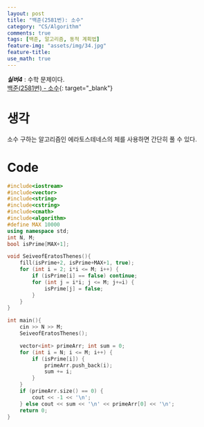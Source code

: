 ```yaml
---
layout: post
title: "백준(2581번): 소수"
category: "CS/Algorithm"
comments: true
tags: [백준, 알고리즘, 동적 계획법]
feature-img: "assets/img/34.jpg"
feature-title:
use_math: true
---
```


**_실버4_** : 수학 문제이다.  
[백준(2581번) - 소수](https://www.acmicpc.net/problem/2581){: target="\_blank"}

# 생각

소수 구하는 알고리즘인 에라토스테네스의 체를 사용하면 간단히 풀 수 있다.

# Code

```c++
#include<iostream>
#include<vector>
#include<string>
#include<cstring>
#include<cmath>
#include<algorithm>
#define MAX 10000
using namespace std;
int N, M;
bool isPrime[MAX+1];

void SeiveofEratosThenes(){
    fill(isPrime+2, isPrime+MAX+1, true);
    for (int i = 2; i*i <= M; i++) {
        if (isPrime[i] == false) continue;
        for (int j = i*i; j <= M; j+=i) {
            isPrime[j] = false;
        }
    }
}

int main(){
    cin >> N >> M;
    SeiveofEratosThenes();

    vector<int> primeArr; int sum = 0;
    for (int i = N; i <= M; i++) {
        if (isPrime[i]) {
            primeArr.push_back(i);
            sum += i;
        }
    }
    if (primeArr.size() == 0) {
        cout << -1 << '\n';
    } else cout << sum << '\n' << primeArr[0] << '\n';
    return 0;
}
```
